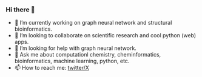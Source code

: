 ### Hi there 👋
- 🌱 I’m currently working on graph neural network and structural bioinformatics.
- 👯 I’m looking to collaborate on scientific research and cool python (web) apps.
- 🤔 I’m looking for help with graph neural network.
- 💬 Ask me about computationl chemistry, cheminformatics, bioinformatics, machine learning, python, etc.
- 📫 How to reach me: [twitter/X](https://twitter.com/ruibinliuphd)

<!--
**Ruibin-Liu/Ruibin-Liu** is a ✨ _special_ ✨ repository because its `README.md` (this file) appears on your GitHub profile.

Here are some ideas to get you started:

- 🔭 I’m currently working on ...
- 🌱 I’m currently learning ...
- 👯 I’m looking to collaborate on ...
- 🤔 I’m looking for help with ...
- 💬 Ask me about ...
- 📫 How to reach me: ...
- 😄 Pronouns: ...
- ⚡ Fun fact: ...
-->
